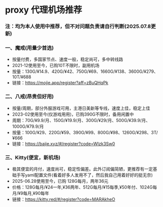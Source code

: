 # proxy 代理机场推荐

### 注：均为本人使用中推荐，但不对问题负责请自行判断(2025.07.8更新)

### 一、魔戒(用量少首选)
- 按量付费，多国家节点、速度一般，稳定尚可，多中转线路
- 2021-12使用至今，已购10T不限时，副用机场
- 按量：130G/¥14.9、420G/¥42、750G/¥69、1660G/¥138、3600G/¥279、10T/¥688
- 链接：https://mojie.app/register?aff=zBuQHqPk

### 二、八戒(昂贵但好用)
- 按量/周期，部分外服游戏可用，主港日美新等专线，速度上佳，稳定上佳
- 2023-02使用至今(仅游戏用用)，已购390G不限时，备用闲置中
- 周期：70G/¥9.9/月、150G/¥19.9/月、300G/¥29/月、500G/¥39.9/月、1000G/¥79.9/月
- 按量：100G/¥29、220G/¥59、390G/¥99、800G/¥98、1260G/¥298、3T/¥666
- 链接：https://bajie.xyz/#/register?code=WIzk3Sw0

### 三、Kitty(便宜，新机场)
- 极其便宜的月付，速度尚可，稳定性偏差。此外订阅偏简陋，更推荐有一定基础手写yaml配置文件(看着好多人发用不了，然后我自己用着好好的挺无奈)
- 2025-06.28使用至今，已购 128G每月，两年36元
- 价格：128G每月/¥24一年,¥36两年、512G每月/¥15每季,¥50年付、1024G每月/¥9每月,¥90每年
- 链接：https://kitty.red/#/register?code=MARAkheO
